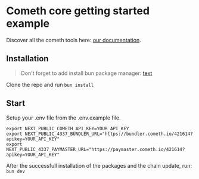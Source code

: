 # Cometh core getting started example

Discover all the cometh tools here: [our documentation](https://docs.cometh.io/connect-4337/).

## Installation

> Don't forget to add install bun package manager: [text](https://bun.sh/docs/installation)

Clone the repo and run `bun install`

## Start

Setup your .env file from the .env.example file.

```
export NEXT_PUBLIC_COMETH_API_KEY=YOUR_API_KEY
export NEXT_PUBLIC_4337_BUNDLER_URL="https://bundler.cometh.io/421614?apikey=YOUR_API_KEY"
export NEXT_PUBLIC_4337_PAYMASTER_URL="https://paymaster.cometh.io/421614?apikey=YOUR_API_KEY"
```

After the successfull installation of the packages and the chain update, run: `bun dev`

